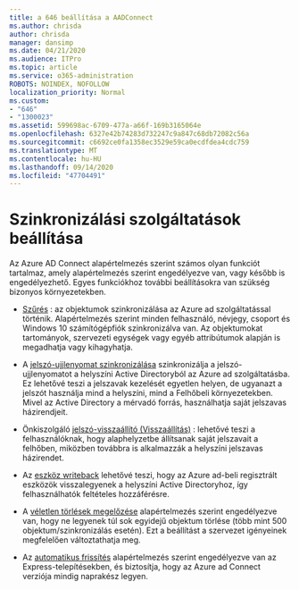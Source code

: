 ```yaml
---
title: a 646 beállítása a AADConnect
ms.author: chrisda
author: chrisda
manager: dansimp
ms.date: 04/21/2020
ms.audience: ITPro
ms.topic: article
ms.service: o365-administration
ROBOTS: NOINDEX, NOFOLLOW
localization_priority: Normal
ms.custom:
- "646"
- "1300023"
ms.assetid: 599698ac-6709-477a-a66f-169b3165064e
ms.openlocfilehash: 6327e42b74283d732247c9a847c68db72082c56a
ms.sourcegitcommit: c6692ce0fa1358ec3529e59ca0ecdfdea4cdc759
ms.translationtype: MT
ms.contentlocale: hu-HU
ms.lasthandoff: 09/14/2020
ms.locfileid: "47704491"
---
```

# <a name="configure-sync-features"></a>Szinkronizálási szolgáltatások beállítása

Az Azure AD Connect alapértelmezés szerint számos olyan funkciót tartalmaz, amely alapértelmezés szerint engedélyezve van, vagy később is engedélyezhető. Egyes funkciókhoz további beállításokra van szükség bizonyos környezetekben.

- [Szűrés](https://docs.microsoft.com/azure/active-directory/connect/active-directory-aadconnectsync-configure-filtering) : az objektumok szinkronizálása az Azure ad szolgáltatással történik. Alapértelmezés szerint minden felhasználó, névjegy, csoport és Windows 10 számítógépfiók szinkronizálva van. Az objektumokat tartományok, szervezeti egységek vagy egyéb attribútumok alapján is megadhatja vagy kihagyhatja.

- A [jelszó-ujjlenyomat szinkronizálása](https://docs.microsoft.com/azure/active-directory/connect/active-directory-aadconnectsync-implement-password-hash-synchronization) szinkronizálja a jelszó-ujjlenyomatot a helyszíni Active Directoryból az Azure ad szolgáltatásba. Ez lehetővé teszi a jelszavak kezelését egyetlen helyen, de ugyanazt a jelszót használja mind a helyszíni, mind a Felhőbeli környezetekben. Mivel az Active Directory a mérvadó forrás, használhatja saját jelszavas házirendjeit.

- Önkiszolgáló [jelszó-visszaállító (Visszaállítás)](https://docs.microsoft.com/azure/active-directory/authentication/quickstart-sspr) : lehetővé teszi a felhasználóknak, hogy alaphelyzetbe állítsanak saját jelszavait a felhőben, miközben továbbra is alkalmazzák a helyszíni jelszavas házirendet.

- Az [eszköz writeback](https://docs.microsoft.com/azure/active-directory/connect/active-directory-aadconnect-feature-device-writeback) lehetővé teszi, hogy az Azure ad-beli regisztrált eszközök visszalegyenek a helyszíni Active Directoryhoz, így felhasználhatók feltételes hozzáférésre.

- A [véletlen törlések megelőzése](https://docs.microsoft.com/azure/active-directory/connect/active-directory-aadconnectsync-feature-prevent-accidental-deletes) alapértelmezés szerint engedélyezve van, hogy ne legyenek túl sok egyidejű objektum törlése (több mint 500 objektum/szinkronizálás esetén). Ezt a beállítást a szervezet igényeinek megfelelően változtathatja meg.

- Az [automatikus frissítés](https://docs.microsoft.com/azure/active-directory/connect/active-directory-aadconnect-feature-automatic-upgrade) alapértelmezés szerint engedélyezve van az Express-telepítésekben, és biztosítja, hogy az Azure ad Connect verziója mindig naprakész legyen.

